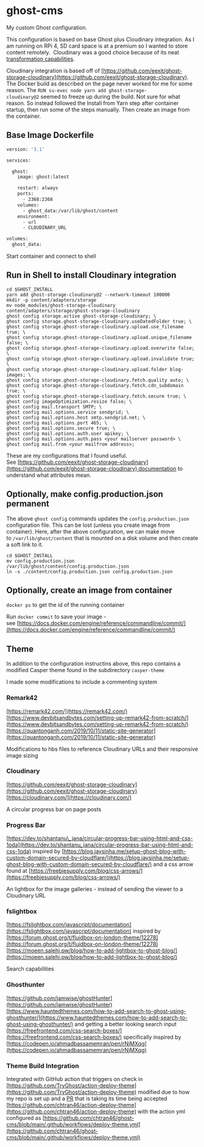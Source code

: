 # ghost-cms

My custom Ghost configuration.

This configuration is based on base Ghost plus Cloudinary integration. As I am running on RPi 4, SD card space is at a premium so I wanted to store content remotely.  Cloudinary was a good choice because of its neat [transformation capabilities](https://cloudinary.com/documentation/image_transformations).

Cloudinary integration is based off of [https://github.com/eexit/ghost-storage-cloudinary](https://github.com/eexit/ghost-storage-cloudinary). The Docker build as described on the page never worked for me for some reason. The `RUN su-exec node yarn add ghost-storage-cloudinary@2` seemed to freeze up during the build. Not sure for what reason. So instead followed the Install from Yarn step after container startup, then run some of the steps manually. Then create an image from the container.

## Base Image Dockerfile

``` Dockerfile
version: '3.1'

services:

  ghost:
    image: ghost:latest

    restart: always
    ports:
      - 2368:2368
    volumes:
      - ghost_data:/var/lib/ghost/content
    environment:
      - url
      - CLOUDINARY_URL

volumes:
  ghost_data:
```

Start container and connect to shell

## Run in Shell to install Cloudinary integration

``` Shell
cd $GHOST_INSTALL
yarn add ghost-storage-cloudinary@2 --network-timeout 100000
mkdir -p content/adapters/storage
mv node_modules/ghost-storage-cloudinary content/adapters/storage/ghost-storage-cloudinary
ghost config storage.active ghost-storage-cloudinary; \
ghost config storage.ghost-storage-cloudinary.useDatedFolder true; \
ghost config storage.ghost-storage-cloudinary.upload.use_filename true; \
ghost config storage.ghost-storage-cloudinary.upload.unique_filename false; \
ghost config storage.ghost-storage-cloudinary.upload.overwrite false; \
ghost config storage.ghost-storage-cloudinary.upload.invalidate true; \
ghost config storage.ghost-storage-cloudinary.upload.folder blog-images; \
ghost config storage.ghost-storage-cloudinary.fetch.quality auto; \
ghost config storage.ghost-storage-cloudinary.fetch.cdn_subdomain true; \
ghost config storage.ghost-storage-cloudinary.fetch.secure true; \
ghost config imageOptimization.resize false; \
ghost config mail.transport SMTP; \
ghost config mail.options.service sendgrid; \
ghost config mail.options.host smtp.sendgrid.net; \
ghost config mail.options.port 465; \
ghost config mail.options.secure true; \
ghost config mail.options.auth.user apikey; \
ghost config mail.options.auth.pass <your mailserver password> \
ghost config mail.from <your mailfrom address>;
```

These are my configurations that I found useful.  See [https://github.com/eexit/ghost-storage-cloudinary](https://github.com/eexit/ghost-storage-cloudinary) documentation to understand what attributes mean.

## Optionally, make config.production.json permanent

The above `ghost config` commands updates the `config.production.json` configuration file. This can be lost (unless you create image from container). Here, after the above configuration, we can make move to `/var/lib/ghost/content` that is mounted on a disk volume and then create a soft link to it.

``` Shell
cd $GHOST_INSTALL
mv config.production.json /var/lib/ghost/content/config.production.json
ln -s ./content/config.production.json config.production.json
```

## Optionally, create an image from container

`docker ps` to get the id of the running container

Run `docker commit` to save your image - see [https://docs.docker.com/engine/reference/commandline/commit/](https://docs.docker.com/engine/reference/commandline/commit/)

## Theme

In addition to the configuration instructins above, this repo contains a modified Casper theme found in the subdirectory `casper-theme`

I made some modifications to include a commenting system

### Remark42

[https://remark42.com/](https://remark42.com/)
[https://www.devbitsandbytes.com/setting-up-remark42-from-scratch/](https://www.devbitsandbytes.com/setting-up-remark42-from-scratch/)
[https://quantonganh.com/2019/10/11/static-site-generator](https://quantonganh.com/2019/10/11/static-site-generator)

Modifications to hbs files to reference Cloudinary URLs and their responsive image sizing

### Cloudinary

[https://github.com/eexit/ghost-storage-cloudinary](https://github.com/eexit/ghost-storage-cloudinary)
[https://cloudinary.com/](https://cloudinary.com/)

A circular progress bar on page posts

### Progress Bar

[https://dev.to/shantanu\_jana/circular-progress-bar-using-html-and-css-1oda](https://dev.to/shantanu_jana/circular-progress-bar-using-html-and-css-1oda)
inspired by
[https://blog.jaysinha.me/setup-ghost-blog-with-custom-domain-secured-by-cloudflare/](https://blog.jaysinha.me/setup-ghost-blog-with-custom-domain-secured-by-cloudflare/)
and a css arrow found at
[https://freebiesupply.com/blog/css-arrows/](https://freebiesupply.com/blog/css-arrows/)

An lightbox for the image galleries - instead of sending the viewer to a Cloudinary URL

### fslightbox

[https://fslightbox.com/javascript/documentation](https://fslightbox.com/javascript/documentation)
inspired by
[https://forum.ghost.org/t/fluidbox-on-london-theme/12278](https://forum.ghost.org/t/fluidbox-on-london-theme/12278)
[https://moeen.salehi.pw/blog/how-to-add-lightbox-to-ghost-blog/](https://moeen.salehi.pw/blog/how-to-add-lightbox-to-ghost-blog/)

Search capabilities

### Ghosthunter

[https://github.com/jamwise/ghostHunter](https://github.com/jamwise/ghostHunter)
[https://www.hauntedthemes.com/how-to-add-search-to-ghost-using-ghosthunter/](https://www.hauntedthemes.com/how-to-add-search-to-ghost-using-ghosthunter/)
and getting a better looking search input
[https://freefrontend.com/css-search-boxes/](https://freefrontend.com/css-search-boxes/)
specifically inspired by
[https://codepen.io/ahmadbassamemran/pen/rNjMXqg](https://codepen.io/ahmadbassamemran/pen/rNjMXqg)

### Theme Build Integration

Integrated with GitHub action that triggers on check in
[https://github.com/TryGhost/action-deploy-theme](https://github.com/TryGhost/action-deploy-theme)
modified due to how my repo is set up and a [PR](https://github.com/TryGhost/action-deploy-theme/pull/39) that is taking its time being accepted
[https://github.com/chtran46/action-deploy-theme](https://github.com/chtran46/action-deploy-theme)
with the action yml configured as
[https://github.com/chtran46/ghost-cms/blob/main/.github/workflows/deploy-theme.yml](https://github.com/chtran46/ghost-cms/blob/main/.github/workflows/deploy-theme.yml)